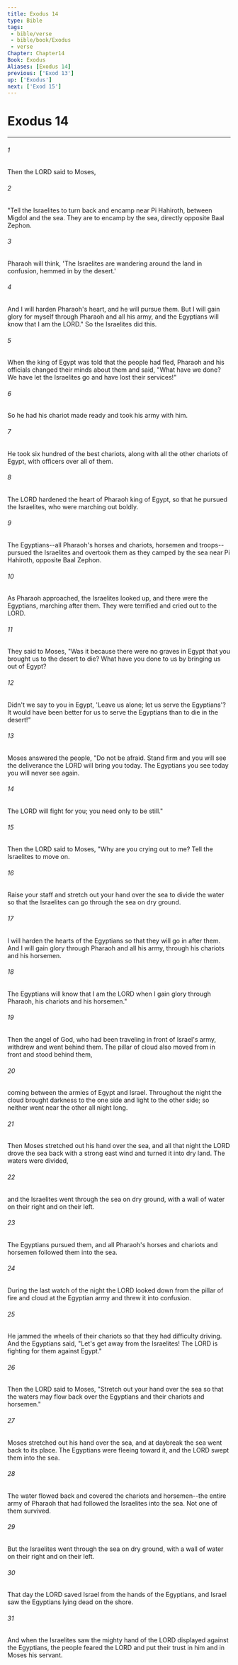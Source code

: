 ```yaml
---
title: Exodus 14
type: Bible
tags:
 - bible/verse
 - bible/book/Exodus
 - verse
Chapter: Chapter14
Book: Exodus
Aliases: [Exodus 14]
previous: ['Exod 13']
up: ['Exodus']
next: ['Exod 15']
---
```

# Exodus 14

***


###### 1 
Then the LORD said to Moses, 

###### 2 
"Tell the Israelites to turn back and encamp near Pi Hahiroth, between Migdol and the sea. They are to encamp by the sea, directly opposite Baal Zephon. 

###### 3 
Pharaoh will think, 'The Israelites are wandering around the land in confusion, hemmed in by the desert.' 

###### 4 
And I will harden Pharaoh's heart, and he will pursue them. But I will gain glory for myself through Pharaoh and all his army, and the Egyptians will know that I am the LORD." So the Israelites did this. 

###### 5 
When the king of Egypt was told that the people had fled, Pharaoh and his officials changed their minds about them and said, "What have we done? We have let the Israelites go and have lost their services!" 

###### 6 
So he had his chariot made ready and took his army with him. 

###### 7 
He took six hundred of the best chariots, along with all the other chariots of Egypt, with officers over all of them. 

###### 8 
The LORD hardened the heart of Pharaoh king of Egypt, so that he pursued the Israelites, who were marching out boldly. 

###### 9 
The Egyptians--all Pharaoh's horses and chariots, horsemen and troops--pursued the Israelites and overtook them as they camped by the sea near Pi Hahiroth, opposite Baal Zephon. 

###### 10 
As Pharaoh approached, the Israelites looked up, and there were the Egyptians, marching after them. They were terrified and cried out to the LORD. 

###### 11 
They said to Moses, "Was it because there were no graves in Egypt that you brought us to the desert to die? What have you done to us by bringing us out of Egypt? 

###### 12 
Didn't we say to you in Egypt, 'Leave us alone; let us serve the Egyptians'? It would have been better for us to serve the Egyptians than to die in the desert!" 

###### 13 
Moses answered the people, "Do not be afraid. Stand firm and you will see the deliverance the LORD will bring you today. The Egyptians you see today you will never see again. 

###### 14 
The LORD will fight for you; you need only to be still." 

###### 15 
Then the LORD said to Moses, "Why are you crying out to me? Tell the Israelites to move on. 

###### 16 
Raise your staff and stretch out your hand over the sea to divide the water so that the Israelites can go through the sea on dry ground. 

###### 17 
I will harden the hearts of the Egyptians so that they will go in after them. And I will gain glory through Pharaoh and all his army, through his chariots and his horsemen. 

###### 18 
The Egyptians will know that I am the LORD when I gain glory through Pharaoh, his chariots and his horsemen." 

###### 19 
Then the angel of God, who had been traveling in front of Israel's army, withdrew and went behind them. The pillar of cloud also moved from in front and stood behind them, 

###### 20 
coming between the armies of Egypt and Israel. Throughout the night the cloud brought darkness to the one side and light to the other side; so neither went near the other all night long. 

###### 21 
Then Moses stretched out his hand over the sea, and all that night the LORD drove the sea back with a strong east wind and turned it into dry land. The waters were divided, 

###### 22 
and the Israelites went through the sea on dry ground, with a wall of water on their right and on their left. 

###### 23 
The Egyptians pursued them, and all Pharaoh's horses and chariots and horsemen followed them into the sea. 

###### 24 
During the last watch of the night the LORD looked down from the pillar of fire and cloud at the Egyptian army and threw it into confusion. 

###### 25 
He jammed the wheels of their chariots so that they had difficulty driving. And the Egyptians said, "Let's get away from the Israelites! The LORD is fighting for them against Egypt." 

###### 26 
Then the LORD said to Moses, "Stretch out your hand over the sea so that the waters may flow back over the Egyptians and their chariots and horsemen." 

###### 27 
Moses stretched out his hand over the sea, and at daybreak the sea went back to its place. The Egyptians were fleeing toward it, and the LORD swept them into the sea. 

###### 28 
The water flowed back and covered the chariots and horsemen--the entire army of Pharaoh that had followed the Israelites into the sea. Not one of them survived. 

###### 29 
But the Israelites went through the sea on dry ground, with a wall of water on their right and on their left. 

###### 30 
That day the LORD saved Israel from the hands of the Egyptians, and Israel saw the Egyptians lying dead on the shore. 

###### 31 
And when the Israelites saw the mighty hand of the LORD displayed against the Egyptians, the people feared the LORD and put their trust in him and in Moses his servant. 
